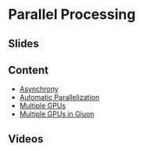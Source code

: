 # Parallel Processing

## Slides

## Content

* [Asynchrony](http://en.diveintodeeplearning.org/chapter_computational-performance/async-computation.html)
* [Automatic Parallelization](http://en.diveintodeeplearning.org/chapter_computational-performance/auto-parallelism.html)
* [Multiple GPUs](http://en.diveintodeeplearning.org/chapter_computational-performance/multiple-gpus.html)
* [Multiple GPUs in Gluon](http://en.diveintodeeplearning.org/chapter_computational-performance/multiple-gpus-gluon.html)

## Videos
